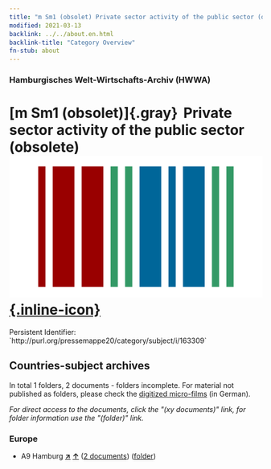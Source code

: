 ```yaml
---
title: "m Sm1 (obsolet) Private sector activity of the public sector (obsolete)"
modified: 2021-03-13
backlink: ../../about.en.html
backlink-title: "Category Overview"
fn-stub: about
---
```


### Hamburgisches Welt-Wirtschafts-Archiv (HWWA)

# [m Sm1 (obsolet)]{.gray}&#8201; Private sector activity of the public sector (obsolete) &#160; [![Wikidata](/images/Wikidata-logo.svg "Wikidata"){.inline-icon}](http://www.wikidata.org/entity/Q104700251)

<div class="hint">Persistent Identifier: `http://purl.org/pressemappe20/category/subject/i/163309`</div>







## Countries-subject archives





In total 1 folders, 2 documents - folders incomplete.
For material not published as folders, please check the [digitized micro-films](/film/h1_sh.de.html) (in German).

_For direct access to the documents, click the "(xy documents)" link, for folder information use the "(folder)" link._



### Europe

- A9 Hamburg [**&nearr;**](../../../geo/i/140905/about.en.html "Hamburg (all folders)") [**&uarr;**](../../../geo/about.en.html#A9 "Country category system") (<a href="https://pm20.zbw.eu/iiifview/folder/sh/140905,163309" title="about: Hamburg : Private sector activity of the public sector (obsolete)" target="_blank">2 documents</a>) ([folder](../../../../folder/sh/1409xx/140905/1633xx/163309/about.en.html))








